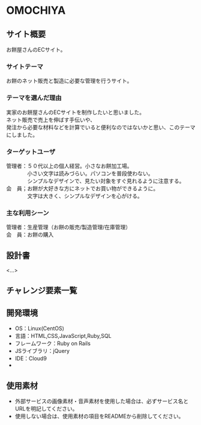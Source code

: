 # OMOCHIYA

## サイト概要
お餅屋さんのECサイト。

### サイトテーマ
お餅のネット販売と製造に必要な管理を行うサイト。

### テーマを選んだ理由
実家のお餅屋さんのECサイトを制作したいと思いました。  
ネット販売で売上を伸ばす手伝いや、  
発注から必要な材料などを計算でいると便利なのではないかと思い、このテーマにしました。  


### ターゲットユーザ
管理者：５０代以上の個人経営。小さなお餅加工場。  
　　　　小さい文字は読みづらい。パソコンを普段使わない。  
　　　　シンプルなデザインで、見たい対象をすぐ見れるように注意する。  
会　員；お餅が大好きな方にネットでお買い物ができるように。  
　　　　文字は大きく、シンプルなデザインを心がける。  

### 主な利用シーン
管理者：生産管理（お餅の販売/製造管理/在庫管理）  
会　員：お餅の購入

## 設計書
<...>

## チャレンジ要素一覧


## 開発環境
- OS：Linux(CentOS)
- 言語：HTML,CSS,JavaScript,Ruby,SQL
- フレームワーク：Ruby on Rails
- JSライブラリ：jQuery
- IDE：Cloud9
-

## 使用素材
- 外部サービスの画像素材・音声素材を使用した場合は、必ずサービス名とURLを明記してください。
- 使用しない場合は、使用素材の項目をREADMEから削除してください。